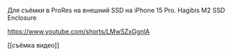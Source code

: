 Для съёмки в ProRes на внешний SSD на iPhone 15 Pro.
Hagibis M2 SSD Enclosure

https://www.youtube.com/shorts/LMwSZxGgnlA

[[съёмка видео]]
